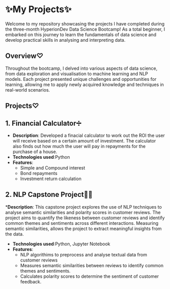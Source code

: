 # **✨My Projects✨**

Welcome to my repository showcasing the  projects I have completed during the three-month HyperionDev Data Science Bootcamp! As a total beginner, I embarked on this journey to learn the fundamentals of data science and develop practical skills in analysing and interpreting data.  

## Overview♡
Throughout the bootcamp, I delved into various aspects of data science, from data exploration and visualisation to machine learning and NLP models. Each project presented unique challenges and opportunities for learning, allowing me to apply newly acquired knowledge and techniques in real-world scenarios.


## Projects♡  

## 1. Financial Calculator➗ 
* **Description**: Developed a finacial calculator to work out the ROI the user will receive based on a certain amount of investment. The calculator also finds out how much the user will pay in repayments for the purchase of a house.
* **Technologies used**:Python
* **Features**:
  * Simple and Compound interest
  * Bond repayments
  * Investment return calculation

## 2. NLP Capstone Project👩‍💻
***Description**: This capstone project explores the use of NLP techniques to analyse semantic similarities and polarity scores in customer reviews. The project aims to quantify the likeness between customer reviews and identify common themes and sentiments across different interactions. Measuring semantic similarities, allows the project to extract meaningful insights from the data.
* **Technologies used**:Python, Jupyter Notebook
*  **Features**:
   * NLP algorithims to preprocess and analyse textual data from customer reviews
   * Measures semantic similarities between reviews to identify common themes and sentiments.
   * Calculates polarity scores to determine the sentiment of customer feedback.



